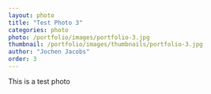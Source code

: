```yaml
---
layout: photo
title: "Test Photo 3"
categories: photo
photo: /portfolio/images/portfolio-3.jpg
thumbnail: /portfolio/images/thumbnails/portfolio-3.jpg
author: "Jochen Jacobs"
order: 3
---
```


This is a test photo
